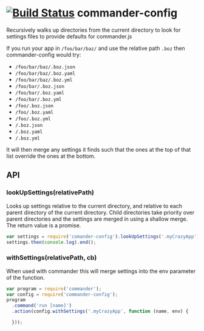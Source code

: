 [![Build Status](https://secure.travis-ci.org/ForbesLindesay/commander-config.png?branch=master)](http://travis-ci.org/ForbesLindesay/commander-config)
commander-config
================

Recursively walks up directories from the current directory to look for settings files to provide defaults for commander.js

If you run your app in `/foo/bar/baz/` and use the relative path `.boz` then commander-config would try:

 - `/foo/bar/baz/.boz.json`
 - `/foo/bar/baz/.boz.yaml`
 - `/foo/bar/baz/.boz.yml`
 - `/foo/bar/.boz.json`
 - `/foo/bar/.boz.yaml`
 - `/foo/bar/.boz.yml`
 - `/foo/.boz.json`
 - `/foo/.boz.yaml`
 - `/foo/.boz.yml`
 - `/.boz.json`
 - `/.boz.yaml`
 - `/.boz.yml`

It will then merge any settings it finds such that the ones at the top of that list override the ones at the bottom.

## API

### lookUpSettings(relativePath)

Looks up settings relative to the current directory, and relative to each parent directory of the current directory.  Child directories take priority over parent directories and the settings are merged in using a shallow merge.  The return value is a promise.

```javascript
var settings = require('comander-config').lookUpSettings('.myCrazyApp');
settings.then(console.log).end();
```

### withSettings(relativePath, cb)

When used with commander this will merge settings into the env parameter of the function.

```javascript
var program = require('commander');
var config = require('commander-config');
program
  .command('run [name]')
  .action(config.withSettings('.myCrazyApp', function (name, env) {

  }));
```